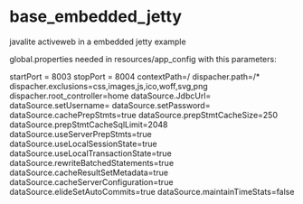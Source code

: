 # base_embedded_jetty
javalite activeweb in a embedded jetty example


global.properties needed in resources/app_config with this parameters:

startPort = 8003
stopPort = 8004
contextPath=/
dispacher.path=/*
dispacher.exclusions=css,images,js,ico,woff,svg,png
dispacher.root_controller=home
dataSource.JdbcUrl=
dataSource.setUsername=
dataSource.setPassword=
dataSource.cachePrepStmts=true
dataSource.prepStmtCacheSize=250
dataSource.prepStmtCacheSqlLimit=2048
dataSource.useServerPrepStmts=true
dataSource.useLocalSessionState=true
dataSource.useLocalTransactionState=true
dataSource.rewriteBatchedStatements=true
dataSource.cacheResultSetMetadata=true
dataSource.cacheServerConfiguration=true
dataSource.elideSetAutoCommits=true
dataSource.maintainTimeStats=false
